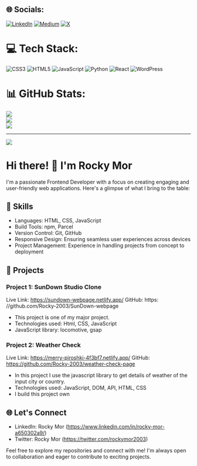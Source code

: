 
## 🌐 Socials:
[![LinkedIn](https://img.shields.io/badge/LinkedIn-%230077B5.svg?logo=linkedin&logoColor=white)](https://linkedin.com/in/rockymor) [![Medium](https://img.shields.io/badge/Medium-12100E?logo=medium&logoColor=white)](https://medium.com/@rockymor) [![X](https://img.shields.io/badge/X-black.svg?logo=X&logoColor=white)](https://x.com/rockymor2003) 

# 💻 Tech Stack:
![CSS3](https://img.shields.io/badge/css3-%231572B6.svg?style=for-the-badge&logo=css3&logoColor=white) ![HTML5](https://img.shields.io/badge/html5-%23E34F26.svg?style=for-the-badge&logo=html5&logoColor=white) ![JavaScript](https://img.shields.io/badge/javascript-%23323330.svg?style=for-the-badge&logo=javascript&logoColor=%23F7DF1E) ![Python](https://img.shields.io/badge/python-3670A0?style=for-the-badge&logo=python&logoColor=ffdd54) ![React](https://img.shields.io/badge/react-%2320232a.svg?style=for-the-badge&logo=react&logoColor=%2361DAFB) ![WordPress](https://img.shields.io/badge/WordPress-%23117AC9.svg?style=for-the-badge&logo=WordPress&logoColor=white)
# 📊 GitHub Stats:
![](https://github-readme-stats.vercel.app/api?username=rocky-2003&theme=dark&hide_border=false&include_all_commits=false&count_private=false)<br/>
![](https://github-readme-streak-stats.herokuapp.com/?user=rocky-2003&theme=dark&hide_border=false)<br/>
![](https://github-readme-stats.vercel.app/api/top-langs/?username=rocky-2003&theme=dark&hide_border=false&include_all_commits=false&count_private=false&layout=compact)

---
[![](https://visitcount.itsvg.in/api?id=rocky-2003&icon=0&color=0)](https://visitcount.itsvg.in)

<!-- Proudly created with GPRM ( https://gprm.itsvg.in ) -->

# Hi there! 👋 I'm Rocky Mor

I'm a passionate Frontend Developer with a focus on creating engaging and user-friendly web applications. Here's a glimpse of what I bring to the table:

## 💼 Skills

- Languages: HTML, CSS, JavaScript
- Build Tools: npm, Parcel
- Version Control: Git, GitHub
- Responsive Design: Ensuring seamless user experiences across devices
- Project Management: Experience in handling projects from concept to deployment

## 🚀 Projects

### Project 1: SunDown Studio Clone 
Live Link: https://sundown-webpage.netlify.app/
GitHub: https: //github.com/Rocky-2003/SunDown-webpage

- This project is one of my major project.
- Technologies used: Html, CSS, JavaScript
- JavaScript library: locomotive, gsap 


### Project 2: Weather Check 
Live Link: https://merry-piroshki-4f3bf7.netlify.app/
GitHub: https://github.com/Rocky-2003/weather-check-page

- In this project I use the javascript library to get details of weather of the input city or country.
- Technologies used: JavaScript, DOM, API, HTML, CSS
- I build this project own


## 🌐 Let's Connect

- LinkedIn: Rocky Mor (https://www.linkedin.com/in/rocky-mor-a650302a9/)
- Twitter: Rocky Mor (https://twitter.com/rockymor2003)

Feel free to explore my repositories and connect with me! I'm always open to collaboration and eager to contribute to exciting projects.

